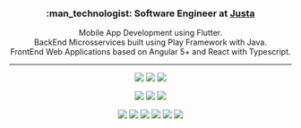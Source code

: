<h3 align=center>
  :man_technologist: Software Engineer at <a href="https://www.justa.com.vc">Justa</a>
</h3>
<p align=center>
  Mobile App Development using Flutter.<br/>
  BackEnd Microsservices built using Play Framework with Java.<br/>
  FrontEnd Web Applications based on Angular 5+ and React with Typescript.
</p>

----------------------

<p align=center>
  <img src="https://img.shields.io/badge/-Dart-0175C2?logo=dart&logoColor=white">
  <img src="https://img.shields.io/badge/-Flutter-02569B?logo=flutter&logoColor=white">
  <img src="https://img.shields.io/badge/-Firebase-FFCA28?logo=firebase&logoColor=black">
</p>

<p align=center>
  <img src="https://img.shields.io/badge/-Java-007396?logo=java&logoColor=white">
  <img src="https://img.shields.io/badge/-NestJs-E0234E?logo=nestjs&logoColor=white">
  <!-- <img src="https://img.shields.io/badge/-Kotlin-0095D5?logo=kotlin&logoColor=white"> -->
  <img src="https://img.shields.io/badge/-PostgreSQL-336791?logo=postgresql&logoColor=white">
  <!-- <img src="https://img.shields.io/badge/-Firebase-FFCA28?logo=firebase&logoColor=black"> -->
  <!-- <img src="https://img.shields.io/badge/-Swagger-85EA2D?logo=swagger&logoColor=black"> -->
</p>

<p align=center>
  <img src="https://img.shields.io/badge/-TypeScript-007ACC?logo=typescript&logoColor=white">
  <img src="https://img.shields.io/badge/-Angular-DD0031?logo=angular&logoColor=white">
  <img src="https://img.shields.io/badge/-React-61DAFB?logo=react&logoColor=black">
  <img src="https://img.shields.io/badge/-Next.js-000000?logo=next.js&logoColor=white">
  <img src="https://img.shields.io/badge/-Jest-C21325?logo=jest&logoColor=white">
  <img src="https://img.shields.io/badge/-Testing%20Library-E33332?logo=testing-library&logoColor=white">
</p>

<!-- ![Webpack Badge](https://img.shields.io/badge/-Webpack-8DD6F9?logo=webpack&logoColor=black) -->
<!-- ![Storybook Badge](https://img.shields.io/badge/-Storybook-FF4785?logo=storybook&logoColor=white) -->
